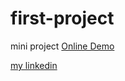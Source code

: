 # first-project
mini project
[Online Demo](https://fatemesoltaniweb.github.io/first-project/index.html.html)

[my linkedin](https://www.linkedin.com/in/fateme-soltani-1799a2368)
